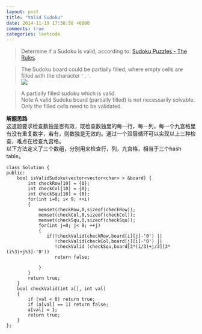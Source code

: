 ```yaml
---
layout: post
title: "Valid Sudoku"
date: 2014-11-19 17:38:58 +0800
comments: true
categories: leetcode 
---
```

>Determine if a Sudoku is valid, according to: [Sudoku Puzzles - The Rules](http://sudoku.com.au/TheRules.aspx).

>The Sudoku board could be partially filled, where empty cells are filled with the character `'.'`.  
![](http://upload.wikimedia.org/wikipedia/commons/thumb/f/ff/Sudoku-by-L2G-20050714.svg/250px-Sudoku-by-L2G-20050714.svg.png)

>A partially filled sudoku which is valid.  
Note:A valid Sudoku board (partially filled) is not necessarily solvable. Only the filled cells need to be validated.

<!--more-->

**解题思路**  
这道题要求检查数独是否有效，既检查数独里的每一行，每一列，每一个九宫格里有没有重复数字，若有，则数独是无效的。通过一个双层循环可以实现以上三种检查，难点在检查九宫格。  
以下方法定义了三个数组，分别用来检查行，列，九宫格，相当于三个hash table。

```
class Solution {
public:
    bool isValidSudoku(vector<vector<char> > &board) {
        int checkRow[10] = {0};
        int checkCol[10] = {0};
        int checkSqu[10] = {0};
        for(int i=0; i< 9; ++i)
        {
            memset(checkRow,0,sizeof(checkRow));
            memset(checkCol,0,sizeof(checkCol));
            memset(checkSqu,0,sizeof(checkSqu));
            for(int j=0; j< 9; ++j)
            {
               if(!checkValid(checkRow,board[i][j]-'0') || 
                  !checkValid(checkCol,board[j][i]-'0') ||
                  !checkValid (checkSqu,board[3*(i/3)+j/3][3*(i%3)+j%3]-'0'))
                  return false;
                
            }
        }
        return true;
    }
    bool checkValid(int a[], int val)
    {
        if (val < 0) return true;
        if (a[val] == 1) return false;
        a[val] = 1;
        return true;
    }
};
```